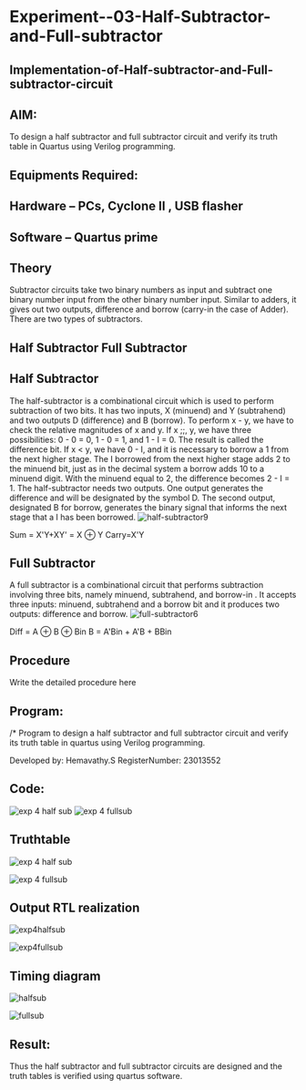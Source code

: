# Experiment--03-Half-Subtractor-and-Full-subtractor
## Implementation-of-Half-subtractor-and-Full-subtractor-circuit
## AIM:
To design a half subtractor and full subtractor circuit and verify its truth table in Quartus using Verilog programming.

## Equipments Required:
## Hardware – PCs, Cyclone II , USB flasher
## Software – Quartus prime
## Theory
Subtractor circuits take two binary numbers as input and subtract one binary number input from the other binary number input. Similar to adders, it gives out two outputs, difference and borrow (carry-in the case of Adder). There are two types of subtractors.

## Half Subtractor Full Subtractor
## Half Subtractor
The half-subtractor is a combinational circuit which is used to perform subtraction of two bits. It has two inputs, X (minuend) and Y (subtrahend) and two outputs D (difference) and B (borrow). To perform x - y, we have to check the relative magnitudes of x and y. If x ;;, y, we have three possibilities: 0 - 0 = 0, 1 - 0 = 1, and 1 - I = 0. The result is called the difference bit. If x < y, we have 0 - I, and it is necessary to borrow a 1 from the next higher stage. The I borrowed from the next higher stage adds 2 to the minuend bit, just as in the decimal system a borrow adds 10 to a minuend digit. With the minuend equal to 2, the difference becomes 2 - I = 1. The half-subtractor needs two outputs. One output generates the difference and will be designated by the symbol D. The second output, designated B for borrow, generates the binary signal that informs the next stage that a I has been borrowed.
![half-subtractor9](https://user-images.githubusercontent.com/36288975/166112538-58c3bc7c-ee5d-4e6a-ac8d-8e8328efe27a.png)


Sum = X'Y+XY' = X ⊕ Y
Carry=X'Y

## Full Subtractor
A full subtractor is a combinational circuit that performs subtraction involving three bits, namely minuend, subtrahend, and borrow-in . It accepts three inputs: minuend, subtrahend and a borrow bit and it produces two outputs: difference and borrow. 
![full-subtractor6](https://user-images.githubusercontent.com/36288975/166112541-24c68359-3de8-4674-ae22-8272ffc385ed.png)


Diff = A ⊕ B ⊕ Bin B = A'Bin + A'B + BBin

## Procedure



Write the detailed procedure here 


## Program:
/*
Program to design a half subtractor and full subtractor circuit and verify its truth table in quartus using Verilog programming.


Developed by: Hemavathy.S
RegisterNumber: 23013552 



## Code: 
![exp 4 half sub](https://github.com/Hemaatchu/Experiment--03-Half-Subtractor-and-Full-subtractor/assets/147328300/f701d982-8ad6-4b69-a01a-0eae610266d0)
![exp 4 fullsub](https://github.com/Hemaatchu/Experiment--03-Half-Subtractor-and-Full-subtractor/assets/147328300/2692913b-1c5b-4e13-8f70-3f5e0b37c399)


## Truthtable
![exp 4 half sub](https://github.com/Hemaatchu/Experiment--03-Half-Subtractor-and-Full-subtractor/assets/147328300/5d936674-a8e4-4a6e-ba8d-4e4a4d4740ad)

![exp 4 fullsub](https://github.com/Hemaatchu/Experiment--03-Half-Subtractor-and-Full-subtractor/assets/147328300/8659e33f-247e-4291-897f-ffbea528b6f6)



## Output RTL realization
![exp4halfsub](https://github.com/Hemaatchu/Experiment--03-Half-Subtractor-and-Full-subtractor/assets/147328300/2735e144-48c1-43eb-896d-ad79b925f205)

![exp4fullsub](https://github.com/Hemaatchu/Experiment--03-Half-Subtractor-and-Full-subtractor/assets/147328300/41071d8a-f790-451e-9c1c-188eed444509)


## Timing diagram 
![halfsub](https://github.com/Hemaatchu/Experiment--03-Half-Subtractor-and-Full-subtractor/assets/147328300/399e292c-87ed-4407-aa7e-e45faaf4779d)

![fullsub](https://github.com/Hemaatchu/Experiment--03-Half-Subtractor-and-Full-subtractor/assets/147328300/0b57ab5b-47d1-49d9-891c-7554cd7819d7)



## Result:
Thus the half subtractor and full subtractor circuits are designed and the truth tables is verified using quartus software.
